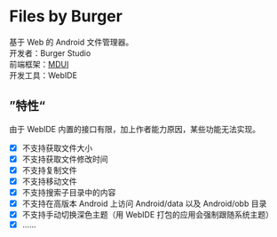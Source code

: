 # Files by Burger
基于 Web 的 Android 文件管理器。
<br>
开发者：Burger Studio
<br>
前端框架：[MDUI](https://www.mdui.org/)
<br>
开发工具：WebIDE
## ”特性“
由于 WebIDE 内置的接口有限，加上作者能力原因，某些功能无法实现。
- [x] 不支持获取文件大小
- [x] 不支持获取文件修改时间
- [x] 不支持复制文件
- [x] 不支持移动文件
- [x] 不支持搜索子目录中的内容
- [x] 不支持在高版本 Android 上访问 Android/data 以及 Android/obb 目录
- [x] 不支持手动切换深色主题（用 WebIDE 打包的应用会强制跟随系统主题）
- [x] ......
